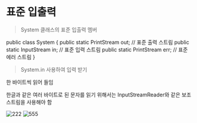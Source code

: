 
# 표준 입출력

> System 클래스의 표준 입출력 멤버

public class System {
    public static PrintStream out; // 표준 출력 스트림
    public static InputStream in; // 표준 입력 스트림
    public static PrintStream err; // 표준 에러 스트림
   }
   
   
> System.in 사용하여 입력 받기

한 바이트씩 읽어 들임

한글과 같은 여러 바이트로 된 문자를 읽기 위해서는
InputStreamReader와 같은 보조 스트림을 사용해야 함

![222](https://user-images.githubusercontent.com/49984996/78410800-6e642080-7648-11ea-972a-9a0c9619e5bd.jpg)
![555](https://user-images.githubusercontent.com/49984996/78410803-702de400-7648-11ea-9cf8-36e58c9746e5.jpg)

